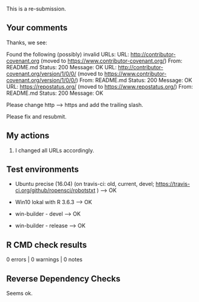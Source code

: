 This is a re-submission.

## Your comments

Thanks, we see:

   Found the following (possibly) invalid URLs:
     URL: http://contributor-covenant.org (moved to
https://www.contributor-covenant.org/)
       From: README.md
       Status: 200
       Message: OK
     URL: http://contributor-covenant.org/version/1/0/0/ (moved to
https://www.contributor-covenant.org/version/1/0/0/)
       From: README.md
       Status: 200
       Message: OK
     URL: https://repostatus.org/ (moved to https://www.repostatus.org/)
       From: README.md
       Status: 200
       Message: OK

Please change http --> https and add the trailing slash.

Please fix and resubmit.




## My actions

1) I changed all URLs accordingly. 



## Test environments

- Ubuntu precise (16.04) (on travis-ci: old, current, devel; https://travis-ci.org/github/ropensci/robotstxt ) --> OK

- Win10 lokal with R 3.6.3 --> OK
- win-builder   - devel    --> OK
- win-builder   - release  --> OK


## R CMD check results

0 errors | 0 warnings | 0 notes



## Reverse Dependency Checks

Seems ok.



